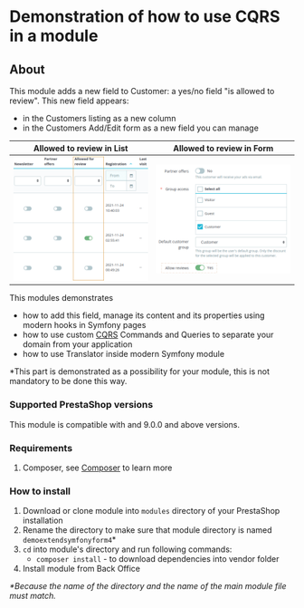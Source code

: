 # Demonstration of how to use CQRS in a module

## About

This module adds a new field to Customer: a yes/no field "is allowed to review".
This new field appears:
- in the Customers listing as a new column
- in the Customers Add/Edit form as a new field you can manage

Allowed to review in List  | Allowed to review in Form
------------- | -------------
![Allowed to review in List](democqrshooksusage_list.png)  | ![Allowed to review in Form](democqrshooksusage_form.png)

This modules demonstrates
 - how to add this field, manage its content and its
properties using modern hooks in Symfony pages
 - how to use custom [CQRS](https://devdocs.prestashop.com/1.7/development/architecture/domain/cqrs/) Commands and Queries to separate your domain from your application
 - how to use Translator inside modern Symfony module

*This part is demonstrated as a possibility for your module, this is not mandatory to be done this way.

 ### Supported PrestaShop versions

 This module is compatible with and 9.0.0 and above versions.
 
 ### Requirements
 
  1. Composer, see [Composer](https://getcomposer.org/) to learn more
 
 ### How to install
 
  1. Download or clone module into `modules` directory of your PrestaShop installation
  2. Rename the directory to make sure that module directory is named `demoextendsymfonyform4`*
  3. `cd` into module's directory and run following commands:
      - `composer install` - to download dependencies into vendor folder
  4. Install module from Back Office
 
 _*Because the name of the directory and the name of the main module file must match._
 

